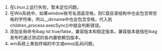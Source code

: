 1. 在Linux上运行失败，暂未定位问题。
2. 在Win系统中，如果window账号名涵盖空格，则C盘目录结构中也会包含带空格的字符串，所以__dirname中也会包含空格，代入到children_process.execSync()中就会判断错误。
3. 添加全局命令ibag lst true/false，兼容版本和稳定版本。兼容版本是指在ibag发布时通过测试的各内置依赖包版本。
4. win系统上某些终端的中文或emoji乱码问题。
